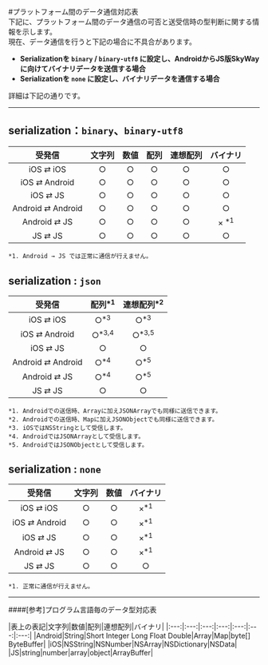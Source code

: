 #プラットフォーム間のデータ通信対応表  
下記に、プラットフォーム間のデータ通信の可否と送受信時の型判断に関する情報を示します。  
現在、データ通信を行うと下記の場合に不具合があります。
* **Serializationを `binary` / `binary-utf8` に設定し、AndroidからJS版SkyWayに向けてバイナリデータを送信する場合**
* **Serializationを `none` に設定し、バイナリデータを通信する場合**

詳細は下記の通りです。

---


## serialization：`binary`、`binary-utf8`
|受発信|文字列|数値|配列|連想配列|バイナリ|
|:---:|:---:|:---:|:---:|:---:|:---:|
|iOS ⇄ iOS|○|○|○|○|○|
|iOS ⇄ Android|○|○|○|○|○|
|iOS ⇄ JS|○|○|○|○|○|
|Android ⇄ Android|○|○|○|○|○|
|Android ⇄ JS|○|○|○|○|× <sup>*1</sup>|
|JS ⇄ JS|○|○|○|○|○|

```
*1. Android → JS では正常に通信が行えません。  
```

## serialization : `json`
|受発信|配列<sup>*1</sup>|連想配列<sup>*2</sup>|
|:---:|:---:|:---:|
|iOS ⇄ iOS|○<sup>*3</sup>|○<sup>*3</sup>|
|iOS ⇄ Android|○<sup>*3,4</sup>|○<sup>*3,5</sup>|
|iOS ⇄ JS|○|○|
|Android ⇄ Android|○<sup>*4</sup>|○<sup>*5</sup>|
|Android ⇄ JS|○<sup>*4</sup>|○<sup>*5</sup>|
|JS ⇄ JS|○|○|

```
*1. Androidでの送信時、Arrayに加えJSONArrayでも同様に送信できます。
*2. Androidでの送信時、Mapに加えJSONObjectでも同様に送信できます。
*3. iOSではNSStringとして受信します。 
*4. AndroidではJSONArrayとして受信します。 
*5. AndroidではJSONObjectとして受信します。
```

## serialization : `none`

|受発信|文字列|数値|バイナリ|
|:---:|:---:|:---:|:---:|
|iOS ⇄ iOS|○|○|×<sup>*1</sup>|
|iOS ⇄ Android|○|○|×<sup>*1</sup>|
|iOS ⇄ JS|○|○|×<sup>*1</sup>|
|Android ⇄ JS|○|○|×<sup>*1</sup>|
|JS ⇄ JS|○|○|○|

```
*1. 正常に通信が行えません。
```

---


####[参考]プログラム言語毎のデータ型対応表

|表上の表記|文字列|数値|配列|連想配列|バイナリ|
|:---:|:---:|:---:|:---:|:---:|:---:|:---:|
|Android|String|Short Integer Long Float Double|Array|Map|byte[] ByteBuffer|
|iOS|NSString|NSNumber|NSArray|NSDictionary|NSData|
|JS|string|number|array|object|ArrayBuffer|
